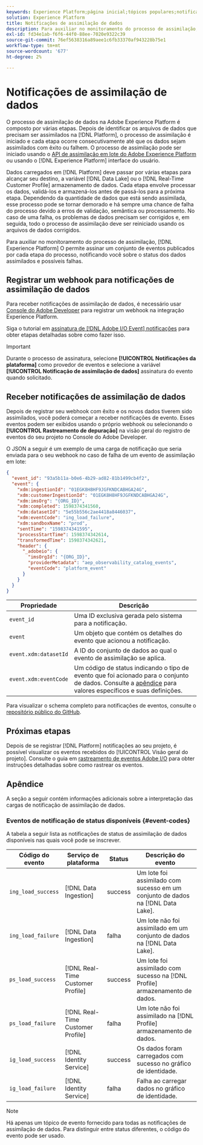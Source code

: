 ```yaml
---
keywords: Experience Platform;página inicial;tópicos populares;notificações de assimilação de dados;notificações;assinar eventos;status de assimilação de dados eventos;eventos de status;assinar;notificações de status;
solution: Experience Platform
title: Notificações de assimilação de dados
description: Para auxiliar no monitoramento do processo de assimilação, o Adobe Experience Platform permite assinar um conjunto de eventos publicados por cada etapa do processo, notificando você sobre o status dos dados assimilados e sobre possíveis falhas.
exl-id: fd34e1ab-f6f6-44f0-88ee-7020e9322c39
source-git-commit: 76ef5638316a89aee1c6fb33370af943228b75e1
workflow-type: tm+mt
source-wordcount: '677'
ht-degree: 2%

---
```


# Notificações de assimilação de dados

O processo de assimilação de dados na Adobe Experience Platform é composto por várias etapas. Depois de identificar os arquivos de dados que precisam ser assimilados na [!DNL Platform], o processo de assimilação é iniciado e cada etapa ocorre consecutivamente até que os dados sejam assimilados com êxito ou falhem. O processo de assimilação pode ser iniciado usando o [API de assimilação em lote do Adobe Experience Platform](https://developer.adobe.com/experience-platform-apis/references/batch-ingestion/) ou usando o [!DNL Experience Platform] interface do usuário.

Dados carregados em [!DNL Platform] deve passar por várias etapas para alcançar seu destino, a variável [!DNL Data Lake] ou o [!DNL Real-Time Customer Profile] armazenamento de dados. Cada etapa envolve processar os dados, validá-los e armazená-los antes de passá-los para a próxima etapa. Dependendo da quantidade de dados que está sendo assimilada, esse processo pode se tornar demorado e há sempre uma chance de falha do processo devido a erros de validação, semântica ou processamento. No caso de uma falha, os problemas de dados precisam ser corrigidos e, em seguida, todo o processo de assimilação deve ser reiniciado usando os arquivos de dados corrigidos.

Para auxiliar no monitoramento do processo de assimilação, [!DNL Experience Platform] O permite assinar um conjunto de eventos publicados por cada etapa do processo, notificando você sobre o status dos dados assimilados e possíveis falhas.

## Registrar um webhook para notificações de assimilação de dados

Para receber notificações de assimilação de dados, é necessário usar [Console do Adobe Developer](https://www.adobe.com/go/devs_console_ui) para registrar um webhook na integração Experience Platform.

Siga o tutorial em [assinatura de [!DNL Adobe I/O Event] notificações](../../observability/alerts/subscribe.md) para obter etapas detalhadas sobre como fazer isso.

>[!IMPORTANT]
>
>Durante o processo de assinatura, selecione **[!UICONTROL Notificações da plataforma]** como provedor de eventos e selecione a variável **[!UICONTROL Notificação de assimilação de dados]** assinatura do evento quando solicitado.

## Receber notificações de assimilação de dados

Depois de registrar seu webhook com êxito e os novos dados tiverem sido assimilados, você poderá começar a receber notificações de evento. Esses eventos podem ser exibidos usando o próprio webhook ou selecionando o **[!UICONTROL Rastreamento de depuração]** na visão geral do registro de eventos do seu projeto no Console do Adobe Developer.

O JSON a seguir é um exemplo de uma carga de notificação que seria enviada para o seu webhook no caso de falha de um evento de assimilação em lote:

```json
{
  "event_id": "93a5b11a-b0e6-4b29-ad82-81b1499cb4f2",
  "event": {
    "xdm:ingestionId": "01EGK8H8HF9JGFKNDCABHGA24G",
    "xdm:customerIngestionId": "01EGK8H8HF9JGFKNDCABHGA24G",
    "xdm:imsOrg": "{ORG_ID}",
    "xdm:completed": 1598374341560,
    "xdm:datasetId": "5e55b556c2ae4418a8446037",
    "xdm:eventCode": "ing_load_failure",
    "xdm:sandboxName": "prod",
    "sentTime": "1598374341595",
    "processStartTime": 1598374342614,
    "transformedTime": 1598374342621,
    "header": {
      "_adobeio": {
        "imsOrgId": "{ORG_ID}",
        "providerMetadata": "aep_observability_catalog_events",
        "eventCode": "platform_event"
      }
    }
  }
}
```

| Propriedade | Descrição |
| --- | --- |
| `event_id` | Uma ID exclusiva gerada pelo sistema para a notificação. |
| `event` | Um objeto que contém os detalhes do evento que acionou a notificação. |
| `event.xdm:datasetId` | A ID do conjunto de dados ao qual o evento de assimilação se aplica. |
| `event.xdm:eventCode` | Um código de status indicando o tipo de evento que foi acionado para o conjunto de dados. Consulte a [apêndice](#event-codes) para valores específicos e suas definições. |

Para visualizar o schema completo para notificações de eventos, consulte o [repositório público do GitHub](https://github.com/adobe/xdm/blob/master/schemas/notifications/ingestion.schema.json).

## Próximas etapas

Depois de se registrar [!DNL Platform] notificações ao seu projeto, é possível visualizar os eventos recebidos do [!UICONTROL Visão geral do projeto]. Consulte o guia em [rastreamento de eventos Adobe I/O](https://www.adobe.io/apis/experienceplatform/events/docs.html#!adobedocs/adobeio-events/master/support/tracing.md) para obter instruções detalhadas sobre como rastrear os eventos.

## Apêndice

A seção a seguir contém informações adicionais sobre a interpretação das cargas de notificação de assimilação de dados.

### Eventos de notificação de status disponíveis {#event-codes}

A tabela a seguir lista as notificações de status de assimilação de dados disponíveis nas quais você pode se inscrever.

| Código do evento | Serviço de plataforma | Status | Descrição do evento |
| --- | ---------------- | ------ | ----------------- |
| `ing_load_success` | [!DNL Data Ingestion] | success | Um lote foi assimilado com sucesso em um conjunto de dados na [!DNL Data Lake]. |
| `ing_load_failure` | [!DNL Data Ingestion] | falha | Um lote não foi assimilado em um conjunto de dados na [!DNL Data Lake]. |
| `ps_load_success` | [!DNL Real-Time Customer Profile] | success | Um lote foi assimilado com sucesso na [!DNL Profile] armazenamento de dados. |
| `ps_load_failure` | [!DNL Real-Time Customer Profile] | falha | Um lote não foi assimilado na [!DNL Profile] armazenamento de dados. |
| `ig_load_success` | [!DNL Identity Service] | success | Os dados foram carregados com sucesso no gráfico de identidade. |
| `ig_load_failure` | [!DNL Identity Service] | falha | Falha ao carregar dados no gráfico de identidade. |

>[!NOTE]
>
>Há apenas um tópico de evento fornecido para todas as notificações de assimilação de dados. Para distinguir entre status diferentes, o código do evento pode ser usado.
